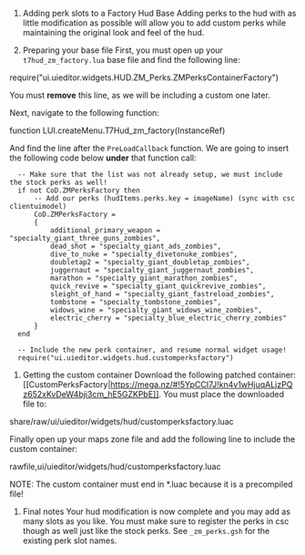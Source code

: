 1.  Adding perk slots to a Factory Hud Base
Adding perks to the hud with as little modification as possible will allow you to add custom perks while maintaining the original look and feel of the hud.

1.  Preparing your base file
First, you must open up your `t7hud_zm_factory.lua` base file and find the following line:

require("ui.uieditor.widgets.HUD.ZM_Perks.ZMPerksContainerFactory")

You must **remove** this line, as we will be including a custom one later.

Next, navigate to the following function:

function LUI.createMenu.T7Hud_zm_factory(InstanceRef)

And find the line after the `PreLoadCallback` function. We are going to insert the following code below **under** that function call:

      -- Make sure that the list was not already setup, we must include the stock perks as well!
      if not CoD.ZMPerksFactory then
          -- Add our perks (hudItems.perks.key = imageName) (sync with csc clientuimodel)
          CoD.ZMPerksFactory =
          {
              additional_primary_weapon = "specialty_giant_three_guns_zombies",
              dead_shot = "specialty_giant_ads_zombies",
              dive_to_nuke = "specialty_divetonuke_zombies",
              doubletap2 = "specialty_giant_doubletap_zombies",
              juggernaut = "specialty_giant_juggernaut_zombies",
              marathon = "specialty_giant_marathon_zombies",
              quick_revive = "specialty_giant_quickrevive_zombies",
              sleight_of_hand = "specialty_giant_fastreload_zombies",
              tombstone = "specialty_tombstone_zombies",
              widows_wine = "specialty_giant_widows_wine_zombies",
              electric_cherry = "specialty_blue_electric_cherry_zombies"
          }
      end
      
      -- Include the new perk container, and resume normal widget usage!
      require("ui.uieditor.widgets.hud.customperksfactory")


1.  Getting the custom container
Download the following patched container: [[CustomPerksFactory|https://mega.nz/#!5YpCCI7J!kn4v1wHjuqALjzPQz652xKvDeW4bji3cm_hE5GZKPbE]]. You must place the downloaded file to:

share/raw/ui/uieditor/widgets/hud/customperksfactory.luac

Finally open up your maps zone file and add the following line to include the custom container:

rawfile,ui/uieditor/widgets/hud/customperksfactory.luac


NOTE: The custom container must end in *.luac because it is a precompiled file!

1.  Final notes
Your hud modification is now complete and you may add as many slots as you like. You must make sure to register the perks in csc though as well just like the stock perks. See `_zm_perks.gsh` for the existing perk slot names.